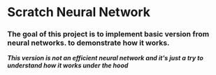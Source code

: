 # Scratch Neural Network

### The goal of this project is to implement basic version from neural networks. to demonstrate how it works.

_**This version is not an efficient neural network and it's just a try to understand how it works under the hood**_